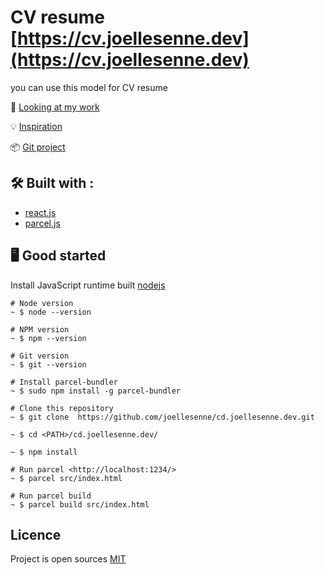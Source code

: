 # CV resume [https://cv.joellesenne.dev](https://cv.joellesenne.dev)

you can use this model for CV resume

👀 [Looking at my work](https://joellesenne.dev)

💡 [Inspiration](https://cv.scottspence.me/)

📦 [Git project](https://github.com/joellesenne/cd.joellesenne.dev)

## 🛠 Built with :

- [react.js](https://reactjs.org/)
- [parcel.js](https://parceljs.org/)

## 🖥 Good started

Install JavaScript runtime built [nodejs](https://nodejs.org/en/)

```bach
# Node version
~ $ node --version

# NPM version
~ $ npm --version

# Git version
~ $ git --version

# Install parcel-bundler
~ $ sudo npm install -g parcel-bundler

# Clone this repository
~ $ git clone  https://github.com/joellesenne/cd.joellesenne.dev.git

~ $ cd <PATH>/cd.joellesenne.dev/

~ $ npm install

# Run parcel <http://localhost:1234/>
~ $ parcel src/index.html

# Run parcel build
~ $ parcel build src/index.html

```

## Licence

Project is open sources [MIT](LICENSE)
